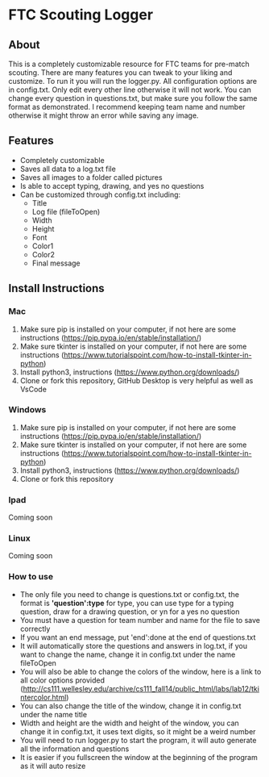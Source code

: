 # FTC Scouting Logger

## About

This is a completely customizable resource for FTC teams for pre-match scouting. There are many features you can tweak
to your liking and customize. To run it you will run the logger.py. All configuration options are in config.txt. Only
edit every other line otherwise it will not work. You can change every question in questions.txt, but make sure you
follow the same format as demonstrated. I recommend keeping team name and number otherwise it might throw an error while
saving any image.

## Features

- Completely customizable
- Saves all data to a log.txt file
- Saves all images to a folder called pictures
- Is able to accept typing, drawing, and yes no questions
- Can be customized through config.txt including:
    - Title
    - Log file (fileToOpen)
    - Width
    - Height
    - Font
    - Color1
    - Color2
    - Final message

## Install Instructions

### Mac

1. Make sure pip is installed on your computer, if not here are some
   instructions (https://pip.pypa.io/en/stable/installation/)
2. Make sure tkinter is installed on your computer, if not here are some
   instructions (https://www.tutorialspoint.com/how-to-install-tkinter-in-python)
3. Install python3, instructions (https://www.python.org/downloads/)
4. Clone or fork this repository, GitHub Desktop is very helpful as well as VsCode

### Windows

1. Make sure pip is installed on your computer, if not here are some
   instructions (https://pip.pypa.io/en/stable/installation/)
2. Make sure tkinter is installed on your computer, if not here are some
   instructions (https://www.tutorialspoint.com/how-to-install-tkinter-in-python)
3. Install python3, instructions (https://www.python.org/downloads/)
4. Clone or fork this repository

### Ipad

Coming soon

### Linux

Coming soon

### How to use

- The only file you need to change is questions.txt or config.txt, the format is **'question':type** for type, you can
  use type for a
  typing question, draw for a drawing question, or yn for a yes no question
- You must have a question for team number and name for the file to save correctly
- If you want an end message, put 'end':done at the end of questions.txt
- It will automatically store the questions and answers in log.txt, if you want to change the name, change it in
  config.txt under the name fileToOpen
- You will also be able to change the colors of the window, here is a link to all color options
  provided (http://cs111.wellesley.edu/archive/cs111_fall14/public_html/labs/lab12/tkintercolor.html)
- You can also change the title of the window, change it in config.txt under the name title
- Width and height are the width and height of the window, you can change it in config.txt, it uses text digits, so it
  might be a weird number
- You will need to run logger.py to start the program, it will auto generate all the information and questions
- It is easier if you fullscreen the window at the beginning of the program as it will auto resize